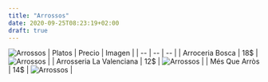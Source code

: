 ```yaml
---
title: "Arrossos"
date: 2020-09-25T08:23:19+02:00
draft: true
---
```

![Arrossos](/carta/arrossos.jpg)
| Platos | Precio | Imagen |
| -- | -- | -- |
| Arroceria Bosca  | 18$ | ![Arrossos](/carta/arroceriabosca29.jpg) |
| Arrosseria La Valenciana | 12$ | ![Arrossos](/carta/AVal.jpg) |
| Més Que Arròs  | 14$ | ![Arrossos](/carta/MésQueArròs.jpg) |
